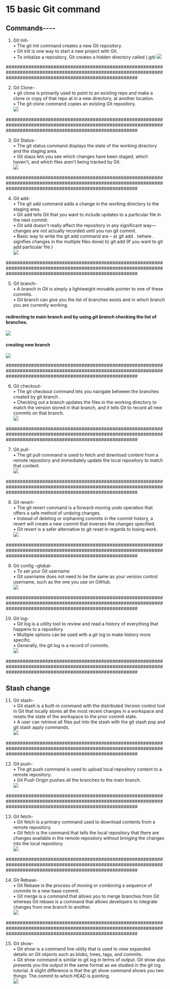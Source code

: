 # 15 basic Git command

## Commands----

1) Git Init-<br>
•	The git init command creates a new Git repository.<br>
•	Git init is one way to start a new project with Git.<br>
•	To initialize a repository, Git creates a hidden directory called (.git)
![](images/git_init.JPG)<br>

###############################################################################################################################################################

2) Git Clone-<br>
•	git clone is primarily used to point to an existing repo and make a clone or copy of that repo at in a new directory, at another location.<br>
•	The git clone command copies an existing Git repository.<br>
![](images/git_clone.JPG)<br>

###############################################################################################################################################################

3)	Git Status-<br>
•	The git status command displays the state of the working directory and the staging area.<br>
•	Git staus lets you see which changes have been staged, which haven't, and which files aren't being tracked by Git.<br>
![](images/git_status.JPG)<br>

###############################################################################################################################################################

4) Git add-<br>
•	The git add command adds a change in the working directory to the staging area.<br>
•	Git add tells Git that you want to include updates to a particular file in the next commit. <br>
•	Git add doesn't really affect the repository in any significant way—changes are not actually recorded until you run git commit. <br>
•	Basic way to write the git add command are – a) git add . (where . signifies changes in the multiple files done) b) git add <filename> (If you want to git add particular file ) <br>
![](images/git_add.JPG)<br>

###############################################################################################################################################################

5)	Git branch-<br>
•	A branch in Git is simply a lightweight movable pointer to one of these commits.<br>
•	Git branch can give you the list of branches exists and in which branch you are currently working.<br>
#### redirecting to main branch and by using *git branch* checking the list of branches.<br>
![](images/git_branch1.JPG)<br>
#### creating new branch<br>
![](images/git_branch2.JPG)<br>

###############################################################################################################################################################

6)	Git checkout-<br>
•	The git checkout command lets you navigate between the branches created by git branch .<br>
•	Checking out a branch updates the files in the working directory to match the version stored in that branch, and it tells Git to record all new commits on that         branch.<br>
![](images/git_checkout.JPG)<br>

###############################################################################################################################################################

7)	Git pull-<br>
•	The git pull command is used to fetch and download content from a remote repository and immediately update the local repository to match that content.<br>
![](images/git_pull.JPG)<br>

###############################################################################################################################################################

8)	Git revert-<br>
•	The git revert command is a forward-moving undo operation that offers a safe method of undoing changes. <br>
•	Instead of deleting or orphaning commits in the commit history, a revert will create a new commit that inverses the changes specified. <br>
•	Git revert is a safer alternative to git reset in regards to losing work.<br>
![](images/git_revert.JPG)<br>

###############################################################################################################################################################

9)	Git config –global-<br>
•	To set your Git username<br>
•	Git username does not need to be the same as your version control username, such as the one you use on GitHub.<br>
![](images/git_username.JPG)<br>

###############################################################################################################################################################

10)	Git log-<br>
•	Git log is a utility tool to review and read a history of everything that happens to a repository.<br>
•	Multiple options can be used with a git log to make history more specific.<br>
•	Generally, the git log is a record of commits.<br>
![](images/git_log.JPG)<br>

###############################################################################################################################################################

## Stash change<br>

11)	Git stash-<br>
•	Git stash is a built-in command with the distributed Version control tool in Git that locally stores all the most recent changes in a workspace and resets the state   of the workspace to the prior commit state. <br>
•	A user can retrieve all files put into the stash with the git stash pop and git stash apply commands.<br>
![](images/git_stash.JPG)<br>

###############################################################################################################################################################

12)	Git push-<br>
•	The git push command is used to upload local repository content to a remote repository.<br>
•	Git Push Origin pushes all the branches to the main branch.<br>
![](images/git_push.JPG)<br>

###############################################################################################################################################################

13)	Git fetch-<br>
•	Git fetch is a primary command used to download contents from a remote repository.<br>
•	Git fetch is the command that tells the local repository that there are changes available in the remote repository without bringing the changes into the local         repository. <br>
![](images/git_fetch.JPG)<br>

###############################################################################################################################################################

14)	Git Rebase-<br>
•	Git Rebase is the process of moving or combining a sequence of commits to a new base commit.<br>
•	Git merge is a command that allows you to merge branches from Git whereas Git rebase is a command that allows developers to integrate changes from one branch to       another.<br>
![](images/git_rebase.JPG)<br>

###############################################################################################################################################################

15)	Git show-<br>
• Git show is a command line utility that is used to view expanded details on Git objects such as blobs, trees, tags, and commits.<br>
• Git show command is similar to git log in terms of output. Git show also presents you the output in the same format as we studied in the git log tutorial. A slight     difference is that the git show command shows you two things: The commit to which HEAD is pointing.<br>
![](images/git_show.JPG)<br>
